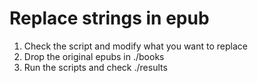 # Replace strings in epub

1. Check the script and modify what you want to replace
2. Drop the original epubs in ./books
3. Run the scripts and check ./results
